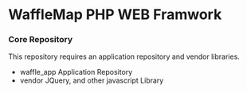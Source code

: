 # WaffleMap PHP WEB Framwork

### Core Repository

This repository requires an application repository and vendor libraries.

- waffle_app      Application Repository
- vendor          JQuery, and other javascript Library

